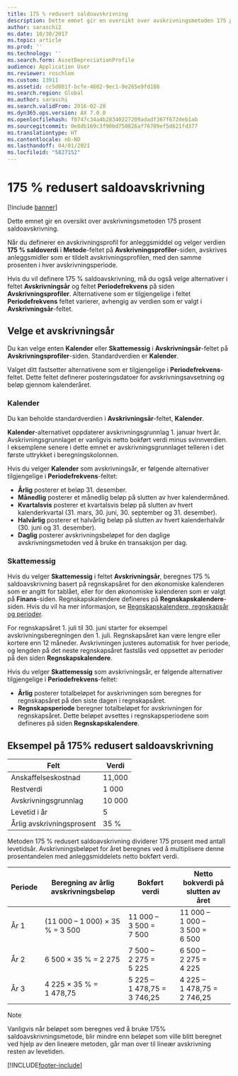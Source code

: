 ```yaml
---
title: 175 % redusert saldoavskrivning
description: Dette emnet gir en oversikt over avskrivningsmetoden 175 prosent saldoavskrivning.
author: saraschi2
ms.date: 10/30/2017
ms.topic: article
ms.prod: ''
ms.technology: ''
ms.search.form: AssetDepreciationProfile
audience: Application User
ms.reviewer: roschlom
ms.custom: 13911
ms.assetid: cc5d001f-bcfe-4602-9ec1-9e265e9fd188
ms.search.region: Global
ms.author: saraschi
ms.search.validFrom: 2016-02-28
ms.dyn365.ops.version: AX 7.0.0
ms.openlocfilehash: f0747c34a4b28340227209adadf367f672deb1ab
ms.sourcegitcommit: 0e8db169c3f90bd750826af76709ef5d621fd377
ms.translationtype: HT
ms.contentlocale: nb-NO
ms.lasthandoff: 04/01/2021
ms.locfileid: "5827152"
---
```

# <a name="175-percent-reducing-balance-depreciation"></a>175 % redusert saldoavskrivning

[!include [banner](../includes/banner.md)]

Dette emnet gir en oversikt over avskrivningsmetoden 175 prosent saldoavskrivning.

Når du definerer en avskrivningsprofil for anleggsmiddel og velger verdien **175 % saldoverdi** i **Metode**-feltet på **Avskrivningsprofiler**-siden, avskrives anleggsmidler som er tildelt avskrivningsprofilen, med den samme prosenten i hver avskrivningsperiode. 

Hvis du vil definere 175 % saldoavskrivning, må du også velge alternativer i feltet **Avskrivningsår** og feltet **Periodefrekvens** på siden **Avskrivningsprofiler**. Alternativene som er tilgjengelige i feltet **Periodefrekvens** feltet varierer, avhengig av verdien som er valgt i **Avskrivningsår**-feltet.

## <a name="select-a-depreciation-year"></a>Velge et avskrivningsår
Du kan velge enten **Kalender** eller **Skattemessig** i **Avskrivningsår**-feltet på **Avskrivningsprofiler**-siden. Standardverdien er **Kalender**. 

Valget ditt fastsetter alternativene som er tilgjengelige i **Periodefrekvens**-feltet. Dette feltet definerer posteringsdatoer for avskrivningsavsetning og beløp gjennom kalenderåret.

### <a name="calendar"></a>Kalender

Du kan beholde standardverdien i **Avskrivningsår**-feltet, **Kalender**. 

**Kalender**-alternativet oppdaterer avskrivningsgrunnlag 1. januar hvert år. Avskrivningsgrunnlaget er vanligvis netto bokført verdi minus svinnverdien. I eksemplene senere i dette emnet er avskrivningsgrunnlaget telleren i det første uttrykket i beregningskolonnen. 

Hvis du velger **Kalender** som avskrivningsår, er følgende alternativer tilgjengelige i **Periodefrekvens**-feltet:

-   **Årlig** posterer et beløp 31. desember.
-   **Månedlig** posterer et månedlig beløp på slutten av hver kalendermåned.
-   **Kvartalsvis** posterer et kvartalsvis beløp på slutten av hvert kalenderkvartal (31. mars, 30. juni, 30. september og 31. desember).
-   **Halvårlig** posterer et halvårlig beløp på slutten av hvert kalenderhalvår (30. juni og 31. desember).
-   **Daglig** posterer avskrivningsbeløpet for den daglige avskrivningsmetoden ved å bruke én transaksjon per dag.

### <a name="fiscal"></a>Skattemessig

Hvis du velger **Skattemessig** i feltet **Avskrivningsår**, beregnes 175 % saldoavskrivning basert på regnskapsåret for den økonomiske kalenderen som er angitt for tablået, eller for den økonomiske kalenderen som er valgt på **Finans**-siden. Regnskapskalendere defineres på **Regnskapskalendere**-siden. Hvis du vil ha mer informasjon, se [Regnskapskalendere, regnskapsår og perioder](../budgeting/fiscal-calendars-fiscal-years-periods.md).

For regnskapsåret 1. juli til 30. juni starter for eksempel avskrivningsberegningen den 1. juli. Regnskapsåret kan være lengre eller kortere enn 12 måneder. Avskrivningen justeres automatisk for hver periode, og lengden på det neste regnskapsåret fastslås ved oppsettet av perioder på den siden **Regnskapskalendere**. 

Hvis du velger **Skattemessig** som avskrivningsår, er følgende alternativer tilgjengelige i **Periodefrekvens**-feltet:

-   **Årlig** posterer totalbeløpet for avskrivningen som beregnes for regnskapsåret på den siste dagen i regnskapsåret.
-   **Regnskapsperiode** beregner totalbeløpet for avskrivningen for regnskapsåret. Dette beløpet avsettes i regnskapsperiodene som defineres på siden **Regnskapskalendere**.

## <a name="example-of-175-reducing-balance-depreciation"></a>Eksempel på 175% redusert saldoavskrivning

| Felt                          | Verdi  |
|--------------------------------|--------|
| Anskaffelseskostnad               | 11,000 |
| Restverdi                  | 1 000  |
| Avskrivningsgrunnlag              | 10 000 |
| Levetid i år             | 5      |
| Årlig avskrivningsprosent | 35 %    |

Metoden 175 % redusert saldoavskrivning dividerer 175 prosent med antall levetidsår. Avskrivningsbeløpet for året beregnes ved å multiplisere denne prosentandelen med anleggsmiddelets netto bokført verdi.

| Periode | Beregning av årlig avskrivningsbeløp | Bokført verdi                  | Netto bokverdi på slutten av året |
|--------|-----------------------------------------------|-----------------------------|---------------------------------------|
| År 1 | (11 000 – 1 000) × 35 % = 3 500                | 11 000 – 3 500 = 7 500      | 11 000 – 1 000 – 3 500 = 6 500        |
| År 2 | 6 500 × 35 % = 2 275                           | 7 500 – 2 275 = 5 225       | 6 500 – 2 275 = 4 225                 |
| År 3 | 4 225 × 35 % = 1 478,75                        | 5 225 – 1 478,75 = 3 746,25 | 4 225 – 1 478,75 = 2 746,25           |

> [!NOTE] 
> Vanligvis når beløpet som beregnes ved å bruke 175% saldoavskrivningsmetode, blir mindre enn beløpet som ville blitt beregnet ved hjelp av den lineære metoden, går man over til lineær avskrivning resten av levetiden.





[!INCLUDE[footer-include](../../includes/footer-banner.md)]